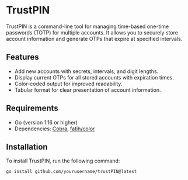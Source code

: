 # TrustPIN

TrustPIN is a command-line tool for managing time-based one-time passwords (TOTP) for multiple accounts. It allows you to securely store account information and generate OTPs that expire at specified intervals. 

## Features

- Add new accounts with secrets, intervals, and digit lengths.
- Display current OTPs for all stored accounts with expiration times.
- Color-coded output for improved readability.
- Tabular format for clear presentation of account information.

## Requirements

- Go (version 1.16 or higher)
- Dependencies: [Cobra](https://github.com/spf13/cobra), [fatih/color](https://github.com/fatih/color)

## Installation

To install TrustPIN, run the following command:

```bash
go install github.com/yourusername/trustPIN@latest

